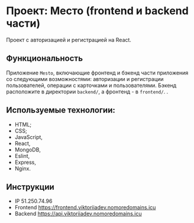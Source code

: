 # Проект: Место (frontend и backend части)
Проект с авторизацией и регистрацией на React. 

## Функциональность
Приложение `Mesto`, включающие фронтенд и бэкенд части приложения со следующими возможностями: авторизации и регистрации пользователей, операции с карточками и пользователями. Бэкенд расположите в директории `backend/`, а фронтенд - в `frontend/`. . 

## Используемые технологии:
- HTML;
- CSS;
- JavaScript,
- React, 
- MongoDB,
- Eslint,
- Express, 
- Nginx.

## Инструкции
- IP 51.250.74.96
- Frontend https://frontend.viktoriiadev.nomoredomains.icu
- Backend https://api.viktoriiadev.nomoredomains.icu
